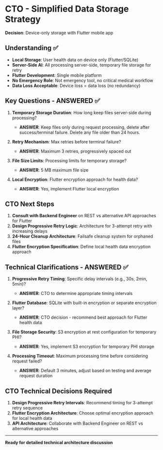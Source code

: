 # CTO - Simplified Data Storage Strategy

**Decision**: Device-only storage with Flutter mobile app  

## Understanding ✅

- **Local Storage**: User health data on device only (Flutter/SQLite)
- **Server-Side AI**: All processing server-side, temporary file storage for retry
- **Flutter Development**: Single mobile platform
- **No Emergency Role**: Not emergency tool, no critical medical workflow
- **Data Loss Acceptable**: Device loss = data loss (no redundancy)

## Key Questions - ANSWERED ✅

1. **Temporary Storage Duration**: How long keep files server-side during processing?
   - **ANSWER**: Keep files only during request processing, delete after success/terminal failure. Delete any file older than 24 hours.

2. **Retry Mechanism**: Max retries before terminal failure?
   - **ANSWER**: Maximum 3 retries, progressively spaced out

3. **File Size Limits**: Processing limits for temporary storage?
   - **ANSWER**: 5 MB maximum file size

4. **Local Encryption**: Flutter encryption approach for health data?
   - **ANSWER**: Yes, implement Flutter local encryption

## CTO Next Steps

1. **Consult with Backend Engineer** on REST vs alternative API approaches for Flutter
2. **Design Progressive Retry Logic**: Architecture for 3-attempt retry with increasing delays
3. **24-Hour Cleanup Architecture**: Failsafe cleanup system for orphaned files
4. **Flutter Encryption Specification**: Define local health data encryption approach

## Technical Clarifications - ANSWERED ✅

1. **Progressive Retry Timing**: Specific delay intervals (e.g., 30s, 2min, 5min)?
   - **ANSWER**: CTO to determine appropriate timing intervals

2. **Flutter Database**: SQLite with built-in encryption or separate encryption layer?
   - **ANSWER**: CTO decision - recommend best approach for Flutter health data

3. **File Storage Security**: S3 encryption at rest configuration for temporary PHI?
   - **ANSWER**: Yes, implement S3 encryption for temporary PHI storage

4. **Processing Timeout**: Maximum processing time before considering request failed?
   - **ANSWER**: Default 3 minutes, adjust based on testing and average request duration

## CTO Technical Decisions Required

1. **Design Progressive Retry Intervals**: Recommend timing for 3-attempt retry sequence
2. **Flutter Encryption Architecture**: Choose optimal encryption approach for local health data
3. **API Architecture**: Collaborate with Backend Engineer on REST vs alternative approaches

---
**Ready for detailed technical architecture discussion**